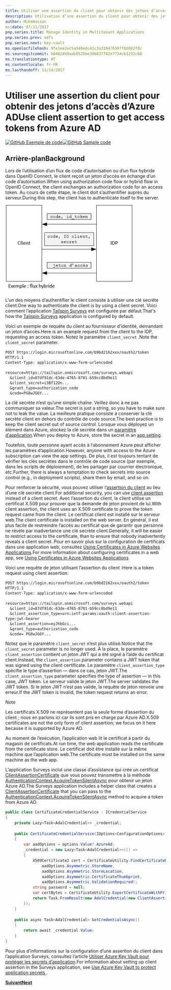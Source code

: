 ```yaml
---
title: Utiliser une assertion du client pour obtenir des jetons d’accès d’Azure AD
description: Utilisation d’une assertion du client pour obtenir des jetons d’accès d’Azure AD.
author: MikeWasson
ms:date: 07/21/2017
pnp.series.title: Manage Identity in Multitenant Applications
pnp.series.prev: adfs
pnp.series.next: key-vault
ms.openlocfilehash: 9fe1ee2ec5a540edc41c3a310476507f8d862f0c
ms.sourcegitcommit: b0482d49aab0526be386837702e7724c61232c60
ms.translationtype: HT
ms.contentlocale: fr-FR
ms.lasthandoff: 11/14/2017
---
```

# <a name="use-client-assertion-to-get-access-tokens-from-azure-ad"></a><span data-ttu-id="b9bd9-103">Utiliser une assertion du client pour obtenir des jetons d’accès d’Azure AD</span><span class="sxs-lookup"><span data-stu-id="b9bd9-103">Use client assertion to get access tokens from Azure AD</span></span>

<span data-ttu-id="b9bd9-104">[![GitHub](../_images/github.png) Exemple de code][sample application]</span><span class="sxs-lookup"><span data-stu-id="b9bd9-104">[![GitHub](../_images/github.png) Sample code][sample application]</span></span>

## <a name="background"></a><span data-ttu-id="b9bd9-105">Arrière-plan</span><span class="sxs-lookup"><span data-stu-id="b9bd9-105">Background</span></span>
<span data-ttu-id="b9bd9-106">Lors de l’utilisation d’un flux de code d’autorisation ou d’un flux hybride dans OpenID Connect, le client reçoit un jeton d’accès en échange d’un code d’autorisation.</span><span class="sxs-lookup"><span data-stu-id="b9bd9-106">When using authorization code flow or hybrid flow in OpenID Connect, the client exchanges an authorization code for an access token.</span></span> <span data-ttu-id="b9bd9-107">Au cours de cette étape, le client doit s’authentifier auprès du serveur.</span><span class="sxs-lookup"><span data-stu-id="b9bd9-107">During this step, the client has to authenticate itself to the server.</span></span>

![Clé secrète client](./images/client-secret.png)

<span data-ttu-id="b9bd9-109">L’un des moyens d’authentifier le client consiste à utiliser une clé secrète client.</span><span class="sxs-lookup"><span data-stu-id="b9bd9-109">One way to authenticate the client is by using a client secret.</span></span> <span data-ttu-id="b9bd9-110">Voici comment l’application [Tailspin Surveys][Surveys] est configurée par défaut.</span><span class="sxs-lookup"><span data-stu-id="b9bd9-110">That's how the [Tailspin Surveys][Surveys] application is configured by default.</span></span>

<span data-ttu-id="b9bd9-111">Voici un exemple de requête du client au fournisseur d’identité, demandant un jeton d’accès.</span><span class="sxs-lookup"><span data-stu-id="b9bd9-111">Here is an example request from the client to the IDP, requesting an access token.</span></span> <span data-ttu-id="b9bd9-112">Notez le paramètre `client_secret` .</span><span class="sxs-lookup"><span data-stu-id="b9bd9-112">Note the `client_secret` parameter.</span></span>

```
POST https://login.microsoftonline.com/b9bd2162xxx/oauth2/token HTTP/1.1
Content-Type: application/x-www-form-urlencoded

resource=https://tailspin.onmicrosoft.com/surveys.webapi
  &client_id=87df91dc-63de-4765-8701-b59cc8bd9e11
  &client_secret=i3Bf12Dn...
  &grant_type=authorization_code
  &code=PG8wJG6Y...
```

<span data-ttu-id="b9bd9-113">La clé secrète n’est qu’une simple chaîne. Veillez donc à ne pas communiquer sa valeur.</span><span class="sxs-lookup"><span data-stu-id="b9bd9-113">The secret is just a string, so you have to make sure not to leak the value.</span></span> <span data-ttu-id="b9bd9-114">La meilleure pratique consiste à conserver la clé secrète client en dehors du contrôle de code source.</span><span class="sxs-lookup"><span data-stu-id="b9bd9-114">The best practice is to keep the client secret out of source control.</span></span> <span data-ttu-id="b9bd9-115">Lorsque vous déployez un élément dans Azure, stockez la clé secrète dans un [paramètre d’application][configure-web-app].</span><span class="sxs-lookup"><span data-stu-id="b9bd9-115">When you deploy to Azure, store the secret in an [app setting][configure-web-app].</span></span>

<span data-ttu-id="b9bd9-116">Toutefois, toute personne ayant accès à l’abonnement Azure peut afficher les paramètres d’application.</span><span class="sxs-lookup"><span data-stu-id="b9bd9-116">However, anyone with access to the Azure subscription can view the app settings.</span></span> <span data-ttu-id="b9bd9-117">De plus, il est toujours tentant de vérifier les clés secrètes dans le contrôle de code source (par exemple, dans les scripts de déploiement), de les partager par courrier électronique, etc.</span><span class="sxs-lookup"><span data-stu-id="b9bd9-117">Further, there is always a temptation to check secrets into source control (e.g., in deployment scripts), share them by email, and so on.</span></span>

<span data-ttu-id="b9bd9-118">Pour renforcer la sécurité, vous pouvez utiliser l’[assertion du client] au lieu d’une clé secrète client.</span><span class="sxs-lookup"><span data-stu-id="b9bd9-118">For additional security, you can use [client assertion] instead of a client secret.</span></span> <span data-ttu-id="b9bd9-119">Avec l’assertion du client, le client utilise un certificat X.509 pour prouver que la demande de jeton provient de lui.</span><span class="sxs-lookup"><span data-stu-id="b9bd9-119">With client assertion, the client uses an X.509 certificate to prove the token request came from the client.</span></span> <span data-ttu-id="b9bd9-120">Le certificat client est installé sur le serveur web.</span><span class="sxs-lookup"><span data-stu-id="b9bd9-120">The client certificate is installed on the web server.</span></span> <span data-ttu-id="b9bd9-121">En général, il est plus facile de restreindre l’accès au certificat que de garantir que personne ne révèle par inadvertance une clé secrète client.</span><span class="sxs-lookup"><span data-stu-id="b9bd9-121">Generally, it will be easier to restrict access to the certificate, than to ensure that nobody inadvertently reveals a client secret.</span></span> <span data-ttu-id="b9bd9-122">Pour en savoir plus sur la configuration de certificats dans une application web, consultez [Using Certificates in Azure Websites Applications][using-certs-in-websites].</span><span class="sxs-lookup"><span data-stu-id="b9bd9-122">For more information about configuring certificates in a web app, see [Using Certificates in Azure Websites Applications][using-certs-in-websites]</span></span>

<span data-ttu-id="b9bd9-123">Voici une requête de jeton utilisant l’assertion du client :</span><span class="sxs-lookup"><span data-stu-id="b9bd9-123">Here is a token request using client assertion:</span></span>

```
POST https://login.microsoftonline.com/b9bd2162xxx/oauth2/token HTTP/1.1
Content-Type: application/x-www-form-urlencoded

resource=https://tailspin.onmicrosoft.com/surveys.webapi
  &client_id=87df91dc-63de-4765-8701-b59cc8bd9e11
  &client_assertion_type=urn:ietf:params:oauth:client-assertion-type:jwt-bearer
  &client_assertion=eyJhbGci...
  &grant_type=authorization_code
  &code= PG8wJG6Y...
```

<span data-ttu-id="b9bd9-124">Notez que le paramètre `client_secret` n’est plus utilisé.</span><span class="sxs-lookup"><span data-stu-id="b9bd9-124">Notice that the `client_secret` parameter is no longer used.</span></span> <span data-ttu-id="b9bd9-125">À la place, le paramètre `client_assertion` contient un jeton JWT qui a été signé à l’aide du certificat client.</span><span class="sxs-lookup"><span data-stu-id="b9bd9-125">Instead, the `client_assertion` parameter contains a JWT token that was signed using the client certificate.</span></span> <span data-ttu-id="b9bd9-126">Le paramètre `client_assertion_type` spécifie le type d’assertion &mdash; dans ce cas, jeton JWT.</span><span class="sxs-lookup"><span data-stu-id="b9bd9-126">The `client_assertion_type` parameter specifies the type of assertion &mdash; in this case, JWT token.</span></span> <span data-ttu-id="b9bd9-127">Le serveur valide le jeton JWT.</span><span class="sxs-lookup"><span data-stu-id="b9bd9-127">The server validates the JWT token.</span></span> <span data-ttu-id="b9bd9-128">Si le jeton JWT n’est pas valide, la requête de jeton renvoie une erreur.</span><span class="sxs-lookup"><span data-stu-id="b9bd9-128">If the JWT token is invalid, the token request returns an error.</span></span>

> [!NOTE]
> <span data-ttu-id="b9bd9-129">Les certificats X.509 ne représentent pas la seule forme d’assertion du client ; nous en parlons ici car ils sont pris en charge par Azure AD.</span><span class="sxs-lookup"><span data-stu-id="b9bd9-129">X.509 certificates are not the only form of client assertion; we focus on it here because it is supported by Azure AD.</span></span>
> 
> 

<span data-ttu-id="b9bd9-130">Au moment de l’exécution, l’application web lit le certificat à partir du magasin de certificats.</span><span class="sxs-lookup"><span data-stu-id="b9bd9-130">At run time, the web application reads the certificate from the certificate store.</span></span> <span data-ttu-id="b9bd9-131">Le certificat doit être installé sur la même machine que l’application web.</span><span class="sxs-lookup"><span data-stu-id="b9bd9-131">The certificate must be installed on the same machine as the web app.</span></span>

<span data-ttu-id="b9bd9-132">L’application Surveys inclut une classe d’assistance qui crée un certificat [ClientAssertionCertificate](/dotnet/api/microsoft.identitymodel.clients.activedirectory.clientassertioncertificate) que vous pouvez transmettre à la méthode [AuthenticationContext.AcquireTokenSilentAsync](/dotnet/api/microsoft.identitymodel.clients.activedirectory.authenticationcontext.acquiretokensilentasync) pour obtenir un jeton Azure AD.</span><span class="sxs-lookup"><span data-stu-id="b9bd9-132">The Surveys application includes a helper class that creates a [ClientAssertionCertificate](/dotnet/api/microsoft.identitymodel.clients.activedirectory.clientassertioncertificate) that you can pass to the [AuthenticationContext.AcquireTokenSilentAsync](/dotnet/api/microsoft.identitymodel.clients.activedirectory.authenticationcontext.acquiretokensilentasync) method to acquire a token from Azure AD.</span></span>

```csharp
public class CertificateCredentialService : ICredentialService
{
    private Lazy<Task<AdalCredential>> _credential;

    public CertificateCredentialService(IOptions<ConfigurationOptions> options)
    {
        var aadOptions = options.Value?.AzureAd;
        _credential = new Lazy<Task<AdalCredential>>(() =>
        {
            X509Certificate2 cert = CertificateUtility.FindCertificateByThumbprint(
                aadOptions.Asymmetric.StoreName,
                aadOptions.Asymmetric.StoreLocation,
                aadOptions.Asymmetric.CertificateThumbprint,
                aadOptions.Asymmetric.ValidationRequired);
            string password = null;
            var certBytes = CertificateUtility.ExportCertificateWithPrivateKey(cert, out password);
            return Task.FromResult(new AdalCredential(new ClientAssertionCertificate(aadOptions.ClientId, new X509Certificate2(certBytes, password))));
        });
    }

    public async Task<AdalCredential> GetCredentialsAsync()
    {
        return await _credential.Value;
    }
}
```

<span data-ttu-id="b9bd9-133">Pour plus d’informations sur la configuration d’une assertion du client dans l’application Surveys, consultez l’article [Utiliser Azure Key Vault pour protéger les secrets d’application][key vault].</span><span class="sxs-lookup"><span data-stu-id="b9bd9-133">For information about setting up client assertion in the Surveys application, see [Use Azure Key Vault to protect application secrets ][key vault].</span></span>

<span data-ttu-id="b9bd9-134">[**Suivant**][key vault]</span><span class="sxs-lookup"><span data-stu-id="b9bd9-134">[**Next**][key vault]</span></span>

<!-- Links -->
[configure-web-app]: /azure/app-service-web/web-sites-configure/
[azure-management-portal]: https://portal.azure.com
[assertion du client]: https://tools.ietf.org/html/rfc7521
[client assertion]: https://tools.ietf.org/html/rfc7521
[key vault]: key-vault.md
[Setup-KeyVault]: https://github.com/mspnp/multitenant-saas-guidance/blob/master/scripts/Setup-KeyVault.ps1
[Surveys]: tailspin.md
[using-certs-in-websites]: https://azure.microsoft.com/blog/using-certificates-in-azure-websites-applications/

[sample application]: https://github.com/mspnp/multitenant-saas-guidance
